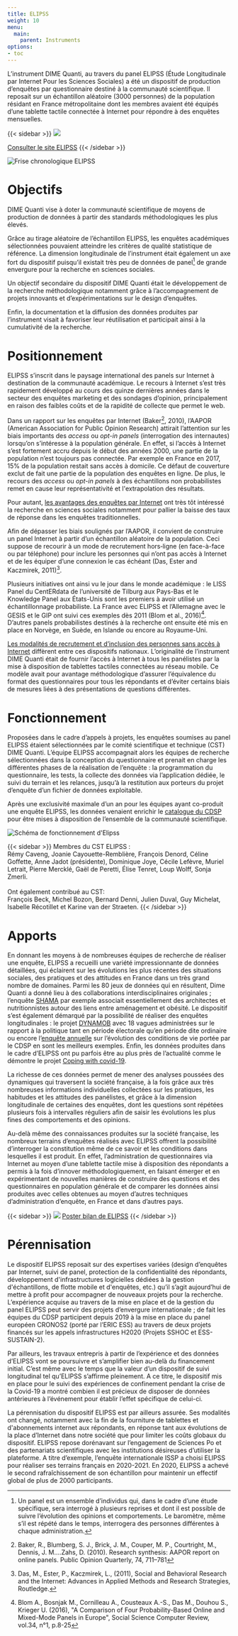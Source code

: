 ```yaml
---
title: ELIPSS
weight: 10
menu:
  main:
    parent: Instruments
options:
- toc
---
```


L’instrument DIME Quanti, au travers du panel ELIPSS (Étude Longitudinale par Internet Pour les Sciences Sociales) a été un dispositif de production d’enquêtes par questionnaire destiné à la communauté scientifique. Il reposait sur un échantillon aléatoire (3000 personnes) de la population résidant en France métropolitaine dont les membres avaient été équipés d’une tablette tactile connectée à Internet pour répondre à des enquêtes mensuelles.

{{< sidebar >}}
![](/img/instruments/logos_instruments-ELIPSS.svg)

[Consulter le site ELIPSS](http://quanti.dime-shs.sciences-po.fr/fr/)
{{< /sidebar >}}

<img src="/img/instruments/frisechrono-ELIPSS.png" alt="Frise chronologique ELIPSS" class="full-bleed">

# Objectifs
DIME Quanti vise à doter la communauté scientifique de moyens de production de données à partir des standards méthodologiques les plus élevés.

Grâce au tirage aléatoire de l’échantillon ELIPSS, les enquêtes académiques sélectionnées pouvaient atteindre les critères de qualité statistique de référence. La dimension longitudinale de l’instrument était également un axe fort du dispositif puisqu’il existait très peu de données de panel[^0] de grande envergure pour la recherche en sciences sociales.

Un objectif secondaire du dispositif DIME Quanti était le développement de la recherche méthodologique notamment grâce à l’accompagnement de projets innovants et d’expérimentations sur le design d’enquêtes.

Enfin, la documentation et la diffusion des données produites par l’instrument visait à favoriser leur réutilisation et participait ainsi à la cumulativité de la recherche.

# Positionnement
ELIPSS s’inscrit dans le paysage international des panels sur Internet à destination de la communauté académique.
Le recours à Internet s’est très rapidement développé au cours des quinze dernières années dans le secteur des enquêtes marketing et des sondages d’opinion, principalement en raison des faibles coûts et de la rapidité de collecte que permet le web.

Dans un rapport sur les enquêtes par Internet (Baker[^1], 2010), l’AAPOR (American Association for Public Opinion Research) attirait l’attention sur les biais importants des _access_ ou _opt-in panels_ (interrogation des internautes) lorsqu’on s’intéresse à la population générale. En effet, si l’accès à Internet s’est fortement accru depuis le début des années 2000, une partie de la population n’est toujours pas connectée. Par exemple en France en 2017, 15% de la population restait sans accès à domicile. Ce défaut de couverture exclut de fait une partie de la population des enquêtes en ligne. De plus, le recours des _access_ ou _opt-in panels_ à des échantillons non probabilistes remet en cause leur représentativité et l'extrapolation des résultats.

Pour autant, [les avantages des enquêtes par Internet](http://quanti.dime-shs.sciences-po.fr/fr/les-origines/) ont très tôt intéressé la recherche en sciences sociales notamment pour pallier la baisse des taux de réponse dans les enquêtes traditionnelles.

Afin de dépasser les biais soulignés par l’AAPOR, il convient de construire un panel Internet à partir d’un échantillon aléatoire de la population. Ceci suppose de recourir à un mode de recrutement hors‐ligne (en face-à-face ou par téléphone) pour inclure les personnes qui n’ont pas accès à Internet et de les équiper d’une connexion le cas échéant (Das, Ester and Kaczmirek, 2011)[^2].

Plusieurs initiatives ont ainsi vu le jour dans le monde académique : le LISS Panel du CentERdata de l’université de Tilburg aux Pays-Bas et le Knowledge Panel aux États-Unis sont les premiers à avoir utilisé un échantillonnage probabiliste. La France avec ELIPSS et l’Allemagne avec le GESIS et le GIP ont suivi ces exemples dès 2011 (Blom et al., 2016)[^4]. D’autres panels probabilistes destinés à la recherche ont ensuite été mis en place en Norvège, en Suède, en Islande ou encore au Royaume-Uni.

[Les modalités de recrutement et d’inclusion des personnes sans accès à Internet](http://quanti.dime-shs.sciences-po.fr/fr/les-origines/#510) diffèrent entre ces dispositifs nationaux. L’originalité de l’instrument DIME Quanti était de fournir l’accès à Internet à tous les panélistes par la mise à disposition de tablettes tactiles connectées au réseau mobile. Ce modèle avait pour avantage méthodologique d’assurer l’équivalence du format des questionnaires pour tous les répondants et d’éviter certains biais de mesures liées à des présentations de questions différentes.

# Fonctionnement
Proposées dans le cadre d’appels à projets, les enquêtes soumises au panel ELIPSS étaient sélectionnées par le comité scientifique et technique (CST) DIME Quanti. L’équipe ELIPSS accompagnait alors les équipes de recherche sélectionnées dans la conception du questionnaire et prenait en charge les différentes phases de la réalisation de l’enquête : la programmation du questionnaire, les tests, la collecte des données via l’application dédiée, le suivi du terrain et les relances, jusqu’à la restitution aux porteurs du projet d’enquête d’un fichier de données exploitable.

Après une exclusivité maximale d’un an pour les équipes ayant co-produit une enquête ELIPSS, les données venaient enrichir le [catalogue du CDSP](https://cdsp.sciences-po.fr/fr/ressources-en-ligne/?0=subject__libel-ELIPSS) pour être mises à disposition de l’ensemble de la communauté scientifique.

<img src="/img/instruments/schema_elipss.svg" alt="Schéma de fonctionnement d'Elipss" class="full-bleed">

{{< sidebar >}}
Membres du CST ELIPSS :</br>
Rémy Caveng, Joanie Cayouette-Remblière, François Denord, Céline Goffette, Anne Jadot (présidente), Dominique Joye, Cécile Lefèvre, Muriel Letrait, Pierre Mercklé, Gaël de Peretti, Élise Tenret, Loup Wolff, Sonja Zmerli.</br></br>
Ont également contribué au CST:</br>
François Beck, Michel Bozon, Bernard Denni, Julien Duval, Guy Michelat, Isabelle Récotillet et Karine van der Straeten.
{{< /sidebar >}}

# Apports
En donnant les moyens à de nombreuses équipes de recherche de réaliser une enquête, ELIPSS a recueilli une variété impressionnante de données détaillées, qui éclairent sur les évolutions les plus récentes des situations sociales, des pratiques et des attitudes en France dans un très grand nombre de domaines. Parmi les 80 jeux de données qui en résultent, Dime Quanti a donné lieu à des collaborations interdisciplinaires originales ; l’enquête [SHAMA](https://cdsp.sciences-po.fr/fr/ressources-en-ligne/ressource/fr.cdsp.ddi.elipss.2016.07.shama/) par exemple associait essentiellement des architectes et nutritionnistes autour des liens entre aménagement et obésité. Le dispositif s’est également démarqué par la possibilité de réaliser des enquêtes longitudinales : le projet [DYNAMOB](https://cdsp.sciences-po.fr/fr/ressources-en-ligne/ressource/fr.cdsp.ddi.elipss.2016.07.shama/) avec 18 vagues administrées sur le rapport à la politique tant en période électorale qu’en période dite ordinaire ou encore l’[enquête annuelle](https://cdsp.sciences-po.fr/fr/ressources-en-ligne/ressource/fr.cdsp.ddi.elipss.2013.04.ea/) sur l’évolution des conditions de vie portée par le CDSP en sont les meilleurs exemples. Enfin, les données produites dans le cadre d’ELIPSS ont pu parfois être au plus près de l’actualité comme le démontre le projet [Coping with covid-19](https://cdsp.sciences-po.fr/fr/ressources-en-ligne/ressource/fr.cdsp.ddi.elipss.202004.coco1/).

La richesse de ces données permet de mener des analyses poussées des dynamiques qui traversent la société française, à la fois grâce aux très nombreuses informations individuelles collectées sur les pratiques, les habitudes et les attitudes des panélistes, et grâce à la dimension longitudinale de certaines des enquêtes, dont les questions sont répétées plusieurs fois à intervalles réguliers afin de saisir les évolutions les plus fines des comportements et des opinions.

Au-delà même des connaissances produites sur la société française, les nombreux terrains d’enquêtes réalisés avec ELIPSS offrent la possibilité d’interroger la constitution même de ce savoir et les conditions dans lesquelles il est produit. En effet, l’administration de questionnaires via Internet au moyen d’une tablette tactile mise à disposition des répondants a permis à la fois d’innover méthodologiquement, en faisant émerger et en expérimentant de nouvelles manières de construire des questions et des questionnaires en population générale et de comparer les données ainsi produites avec celles obtenues au moyen d’autres techniques d’administration d’enquête, en France et dans d’autres pays.

{{< sidebar >}}
![](/img/instruments/poster-ELIPSS.png)
<a href="/img/instruments/poster-ELIPSS.pdf" target="_blank">Poster bilan de ELIPSS</a>
{{< /sidebar >}}

# Pérennisation
Le dispositif ELIPSS reposait sur des expertises variées (design d’enquêtes par Internet, suivi de panel, protection de la confidentialité des répondants, développement d'infrastructures logicielles dédiées à la gestion d'échantillons, de flotte mobile et d'enquêtes, etc.) qu’il s’agit aujourd’hui de mettre à profit pour accompagner de nouveaux projets pour la recherche. L’expérience acquise au travers de la mise en place et de la gestion du panel ELIPSS peut servir des projets d’envergure internationale ; de fait les équipes du CDSP participent depuis 2019 à la mise en place du panel européen CRONOS2 (porté par l’ERIC ESS) au travers de deux projets financés sur les appels infrastructures H2020 (Projets SSHOC et ESS-SUSTAIN-2).

Par ailleurs, les travaux entrepris à partir de l’expérience et des données d’ELIPSS vont se poursuivre et s’amplifier bien au-delà du financement initial. C’est même avec le temps que la valeur d’un dispositif de suivi longitudinal tel qu’ELIPSS s’affirme pleinement. A ce titre, le dispositif mis en place pour le suivi des expériences de confinement pendant la crise de la Covid-19 a montré combien il est précieux de disposer de données antérieures à l’événement pour établir l’effet spécifique de celui-ci.

La pérennisation du dispositif ELIPSS est par ailleurs assurée. Ses modalités ont changé, notamment avec la fin de la fourniture de tablettes et d'abonnements internet aux répondants, en réponse tant aux évolutions de la place d’Internet dans notre société que pour limiter les coûts globaux du dispositif. ELIPSS repose dorénavant sur l’engagement de Sciences Po et des partenariats scientifiques avec les institutions désireuses d’utiliser la plateforme. A titre d’exemple, l’enquête internationale ISSP a choisi ELIPSS pour réaliser ses terrains français en 2020-2021. En 2020, ELIPSS a achevé le second rafraîchissement de son échantillon pour maintenir un effectif global de plus de 2000 participants.

[^0]: Un panel est un ensemble d’individus qui, dans le cadre d’une étude spécifique, sera interrogé à plusieurs reprises et dont il est possible de suivre l’évolution des opinions et comportements. Le baromètre, même s’il est répété dans le temps, interrogera des personnes différentes à chaque administration.
[^1]: Baker, R., Blumberg, S. J., Brick, J. M., Couper, M. P., Courtright, M., Dennis, J. M.…Zahs, D. (2010). Research synthesis: AAPOR report on online panels. Public Opinion Quarterly, 74, 711–781
[^2]: Das, M., Ester, P., Kaczmirek, L., (2011), Social and Behavioral Research and the Internet: Advances in Applied Methods and Research Strategies, Routledge.
[^4]: Blom A., Bosnjak M., Cornilleau A., Cousteaux A.-S., Das M., Douhou S., Krieger U. (2016), "A Comparison of Four Probability-Based Online and Mixed-Mode Panels in Europe", Social Science Computer Review, vol.34, n°1, p.8-25

